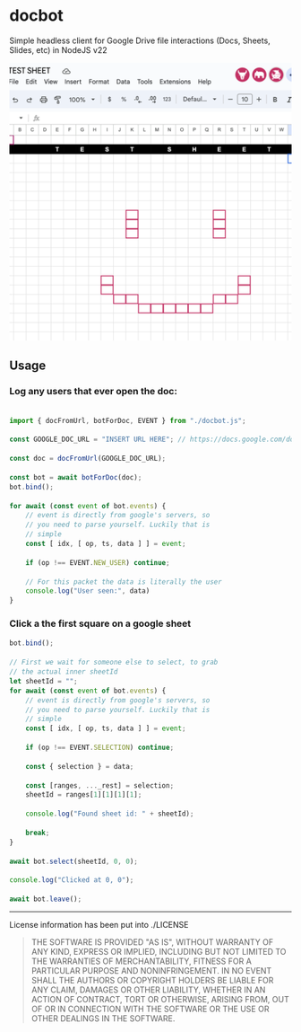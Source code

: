 # docbot

Simple headless client for Google Drive file interactions (Docs, Sheets, Slides, etc) in NodeJS v22

![Showcase image](./showcase.png)

## Usage

### Log any users that ever open the doc:

```js

import { docFromUrl, botForDoc, EVENT } from "./docbot.js";

const GOOGLE_DOC_URL = "INSERT URL HERE"; // https://docs.google.com/docs/d/... etc

const doc = docFromUrl(GOOGLE_DOC_URL);

const bot = await botForDoc(doc);
bot.bind();

for await (const event of bot.events) {
    // event is directly from google's servers, so
    // you need to parse yourself. Luckily that is
    // simple
    const [ idx, [ op, ts, data ] ] = event;

    if (op !== EVENT.NEW_USER) continue;

    // For this packet the data is literally the user
    console.log("User seen:", data)
}

```

### Click a the first square on a google sheet


```js
bot.bind();

// First we wait for someone else to select, to grab
// the actual inner sheetId
let sheetId = "";
for await (const event of bot.events) {
    // event is directly from google's servers, so
    // you need to parse yourself. Luckily that is
    // simple
    const [ idx, [ op, ts, data ] ] = event;

    if (op !== EVENT.SELECTION) continue;

    const { selection } = data;

    const [ranges, ..._rest] = selection;
    sheetId = ranges[1][1][1][1];

    console.log("Found sheet id: " + sheetId);

    break;
}

await bot.select(sheetId, 0, 0);

console.log("Clicked at 0, 0");

await bot.leave();

```

---

License information has been put into ./LICENSE

> THE SOFTWARE IS PROVIDED "AS IS", WITHOUT WARRANTY OF ANY KIND, EXPRESS OR IMPLIED, INCLUDING BUT NOT LIMITED TO THE WARRANTIES OF MERCHANTABILITY, FITNESS FOR A PARTICULAR PURPOSE AND NONINFRINGEMENT. IN NO EVENT SHALL THE AUTHORS OR COPYRIGHT HOLDERS BE LIABLE FOR ANY CLAIM, DAMAGES OR OTHER LIABILITY, WHETHER IN AN ACTION OF CONTRACT, TORT OR OTHERWISE, ARISING FROM, OUT OF OR IN CONNECTION WITH THE SOFTWARE OR THE USE OR OTHER DEALINGS IN THE SOFTWARE.



